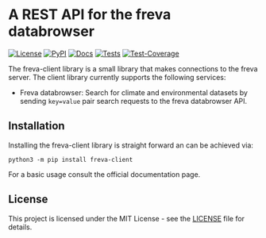# A REST API for the freva databrowser

[![License](https://img.shields.io/badge/License-BSD-purple.svg)](LICENSE)
[![PyPI](https://img.shields.io/pypi/pyversions/freva-client.svg)](https://pypi.org/project/freva-client/)
[![Docs](https://img.shields.io/badge/API-Doc-green.svg)](https://freva-org.github.io/freva-nextgen)
[![Tests](https://github.com/freva-org/freva-nextgen/actions/workflows/ci_job.yml/badge.svg)](https://github.com/freva-org/freva-nextgen/actions)
[![Test-Coverage](https://codecov.io/github/freva-org/freva-nextgen/branch/init/graph/badge.svg?token=dGhXxh7uP3)](https://codecov.io/github/freva-org/freva-nextgen)

The freva-client library is a small library that makes connections to the freva
server. The client library currently supports the following services:

- Freva databrowser: Search for climate and environmental datasets by sending
`key=value` pair search requests to the freva databrowser API.

## Installation

Installing the freva-client library is straight forward an can be achieved via:

```console
python3 -m pip install freva-client
```

For a basic usage consult the official documentation page.
## License

This project is licensed under the MIT License - see the [LICENSE](LICENSE) file for details.
